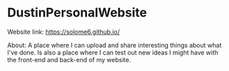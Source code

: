 # DustinPersonalWebsite

Website link: https://solome6.github.io/

About:
A place where I can upload and share interesting things about what I've done. Is also a place where I can test out new ideas I might have with the front-end and back-end of my website.
